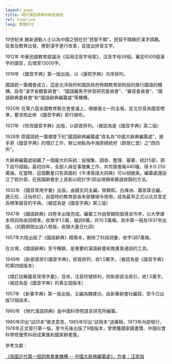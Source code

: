 ```yaml
---
layout: page
title: 現代漢語標準的制定進程
ref: timeline
lang: 繁體中文
---
```


19世紀末
維新運動人士以為中國之弱在於“民智不開”，民智不開緣於漢字煩難。從普及教育出發，應對漢字進行改革，並提出拼音文字。

1912年
中華民國教育部議決《採用注音字母案》，注音字母39個，審定6500個漢字的讀音，后增至13000字。

1919年
《國音字典》第一版出版，以《康熙字典》次序排列。

國語統一籌備會成立，這是北洋政府和國民政府時期教育部附設的推行國語的機構，設有“漢字省體委員會”、“國語羅馬字拼音研究委員會”、“審音委員會”、“國語辭典委員會”和“國語辭典編纂處”等機構。

1920年
在第六屆全國教育聯合會會議上，根據張士一的主張，定北京音為國音標準，要求照此修
《國音字典》即行頒布。

1921年
《校改國音字典》出版，以部首排列。（被認為是《國音字典》第二版）

1928年
原國語統一籌備會下的“國語辭典編纂處”改名為“中國大辭典編纂處”，接手原《國音字典》的增訂工作，辦公地點為中海原總統府（即居仁堂）之“西四所”。

大辭典編纂處組織了一個龐大的系統：設搜集、調查、整理、纂著、統計5部，部下設15個組。最初四年，全部人員從事搜集工作，共剪錄書報440種，得卡片250萬張。在當時，這個數量只有英國的《牛津英語大詞典》可以相媲美。編纂處還設立了統計部，在我國辭書史上首創以統計字/詞出現頻率篩選收錄的方法。

1932年
《國音常用字彙》出版，由錢玄同主編，黎錦熙、白滌洲、蕭家霖合編，趙元任、汪怡參訂，由當時的教育部長朱家驊頒令使用，成為最早正式以北京音定為標準國音的字典。（被認為是《國音字典》第三版）

1947年
《國語辭典》四卷本出版完成。編纂工作由黎錦熙倡導並作序，以大學課本用詞為收詞標準。收單字1.5萬，複詞9萬，共10.5萬條。其中第一冊為1937年出版。（抗戰期間出過八卷版，收錄大量日化詞）

1957年大陸出版了《國語辭典》精簡本，刪除了科技詞彙，收字/詞7萬條。

在台灣，《國語辭典》至今暢銷，是重要的漢語辭書和推廣普通話的工具。

1949年
《新部首索引國音字典》，部首排列，收1.5萬字。（被認為是《國音字典》的第四個版本）

《增訂註解國音常用字彙》，音序，注音符號排列，附新部首法索引，收1.5萬字。（被認為是《國音字典》的第五個版本）

1957年
《新華字典》第一版出版，主編為魏建功，由新華辭書社編寫，至今已出版12個版本。

1960年
《現代漢語詞典》由中國科學院語言研究所編纂。

1960年印出“試印本”徵求意見，1965年印出“試用本”送審稿，1973年內部發行，1978年正式發行第一版。至今先後出版了9個版本，曾榮獲國家圖書獎、中國社會科學院優秀科研成果獎和國家辭書獎。

參考文獻：

<a href="http://cbkx.whu.edu.cn/jwk3/cbkx/CN/Y2008/V16/I2/79">《我國近代第一個詞書專業機構 -- 中國大辭典編纂處》，作者：汪家熔</a>
